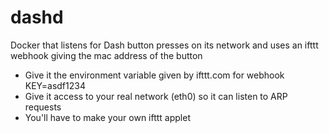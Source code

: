 dashd
=====
Docker that listens for Dash button presses on its network and uses an ifttt webhook giving the mac address of the button

* Give it the environment variable given by ifttt.com for webhook KEY=asdf1234
* Give it access to your real network (eth0) so it can listen to ARP requests
* You'll have to make your own ifttt applet